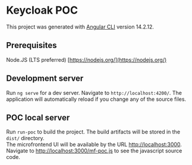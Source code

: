# Keycloak POC

This project was generated with [Angular CLI](https://github.com/angular/angular-cli) version 14.2.12.

## Prerequisites
Node.JS (LTS preferred) [https://nodejs.org/](https://nodejs.org/)

## Development server

Run `ng serve` for a dev server. Navigate to `http://localhost:4200/`. The application will automatically reload if you change any of the source files.

## POC local server

Run `run-poc` to build the project. The build artifacts will be stored in the `dist/` directory.\
The microfrontend UI will be available by the URL [http://localhost:3000](http://localhost:3000).\
Navigate to [http://localhost:3000/mf-poc.js](http://localhost:3000/mf-poc.js) to see the javascript source code.
